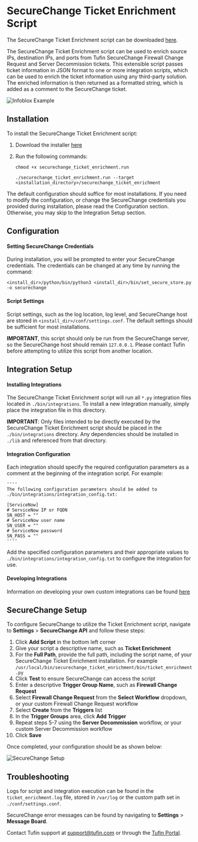 # SecureChange Ticket Enrichment Script

The SecureChange Ticket Enrichment script can be downloaded [here](https://www.dropbox.com/s/jfefdl9n70g4h72/securechange_ticket_enrichment.run?dl=1).

The SecureChange Ticket Enrichment script can be used to enrich source IPs, destination IPs, and ports from Tufin SecureChange Firewall Change Request and Server Decommission tickets.  This extensible script passes ticket information in JSON format to one or more integration scripts, which can be used to enrich the ticket information using any third-party solution.  The enriched information is then returned as a formatted string, which is added as a comment to the SecureChange ticket.

![Infoblox Example](https://raw.githubusercontent.com/jtmoran/SecureChange-Ticket-Enrichment/master/Screenshots/Example%20Results.PNG?raw=true)

## Installation

To install the SecureChange Ticket Enrichment script:

1. Download the installer [here](https://www.dropbox.com/s/jfefdl9n70g4h72/securechange_ticket_enrichment.run?dl=1)
2. Run the following commands:

    `chmod +x securechange_ticket_enrichment.run`
    
    `./securechange_ticket_enrichment.run --target <installation_directory>/securechange_ticket_enrichment`

The default configuration should suffice for most installations.  If you need to modify the configuration, or change the SecureChange credentials you provided during installation, please read the Configuration section.  Otherwise, you may skip to the Integration Setup section.

## Configuration

#### Setting SecureChange Credentials
During  installation, you will be prompted to enter your SecureChange credentials.  The credentials can be changed at any time by running the command:

`<install_dir>/python/bin/python3 <install_dir>/bin/set_secure_store.py -o securechange`

#### Script Settings

Script settings, such as the log location, log level, and SecureChange host are stored in `<install_dir>/conf/settings.conf`.  The default settings should be sufficient for most installations.

**IMPORTANT**, this script should only be run from the SecureChange server, so the SecureChange host should remain `127.0.0.1`.  Please contact Tufin before attempting to utilize this script from another location.

## Integration Setup

#### Installing Integrations

The SecureChange Ticket Enrichment script will run all `*.py` integration files located in `./bin/integrations`.  To install a new integration manually, simply place the integration file in this directory.  

**IMPORTANT**: Only files intended to be directly executed by the SecureChange Ticket Enrichment script should be placed in the `./bin/integrations` directory. Any dependencies should be installed in `./lib` and referenced from that directory.  

#### Integration Configuration

Each integration should specify the required configuration parameters as a comment at the beginning of the integration script.  For example:

    ''''
    The following configuration parameters should be added to ./bin/integrations/integration_config.txt:

    [ServiceNow]
    # ServiceNow IP or FQDN
    SN_HOST = ""
    # ServiceNow user name
    SN_USER = ""
    # ServiceNow password
    SN_PASS = ""
    ''''

Add the specified configuration parameters and their appropriate values to `./bin/integrations/integration_config.txt` to configure the integration for use.

#### Developing Integrations

Information on developing your own custom integrations can be found [here](https://github.com/jtmoran/SecureChange-Ticket-Enrichment/blob/master/Developing%20Integrations.md)

## SecureChange Setup

To configure SecureChange to utilize the Ticket Enrichment script, navigate to **Settings** > **SecureChange API** and follow these steps:

1. Click **Add Script** in the bottom left corner
2. Give your script a descriptive name, such as **Ticket Enrichment**
3. For the **Full Path**, provide the full path, including the script name, of your SecureChange Ticket Enrichment installation.  For example `/usr/local/bin/securechange_ticket_enrichment/bin/ticket_enrichment.py`
4. Click **Test** to ensure SecureChange can access the script
5. Enter a descriptive **Trigger Group Name**, such as **Firewall Change Request**
6. Select **Firewall Change Request** from the **Select Workflow** dropdown, or your custom Firewall Change Request workflow
7. Select **Create** from the **Triggers** list
8. In the **Trigger Groups** area, click **Add Trigger**
9. Repeat steps 5-7 using the **Server Decommission** workflow, or your custom Server Decommission workflow
10. Click **Save**

Once completed, your configuration should be as shown below:

![SecureChange Setup](https://raw.githubusercontent.com/jtmoran/SecureChange-Ticket-Enrichment/master/Screenshots/SecureChange%20Setup.PNG?raw=true)

## Troubleshooting

Logs for script and integration execution can be found in the `ticket_enrichment.log` file, stored in `/var/log` or the custom path set in `./conf/settings.conf`.

SecureChange error messages can be found by navigating to **Settings** > **Message Board**.

Contact Tufin support at <support@tufin.com> or through the [Tufin Portal](https://portal.tufin.com/).

